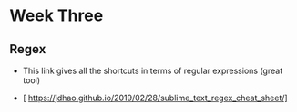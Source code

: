 # Week Three

## Regex
 
 - This link gives all the shortcuts in terms of regular expressions (great tool)
 
 - [ https://jdhao.github.io/2019/02/28/sublime_text_regex_cheat_sheet/]
 
